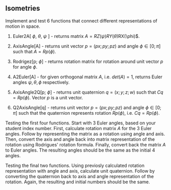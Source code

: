 ## Isometries

Implement and test 6 functions that connect different representations of motion in space.

1.  Euler2A[ $\phi$, $\theta$, $\psi$ ] - returns matrix $A = RZ(\psi)RY(\theta$)RX(\phi)$.

2. AxisAngle[A] - returns unit vector $p = (px; py; pz)$ and angle $\phi \in [0; \pi]$ such that $A = Rp(\phi)$.

3. Rodrigez[p; $\phi$] - returns rotation matrix for rotation around unit vector $p$ for angle $\phi$.

4. A2Euler[A] - for given orthogonal matrix $A$, i.e. $det(A) = 1$, returns Euler angles $\psi, \theta, \phi$ respectively.

5. AxisAngle2Q[p; $\phi$] - returns unit quaternion $q = (x; y; z; w)$ such that $Cq = Rp(\phi)$. Vector $p$ is a unit vector.

6. Q2AxisAngle[q] - returns unit vector $p = (px; py; pz)$ and angle $\phi \in [0; \pi]$ such that the quaternion represents rotation $Rp(\phi)$, i.e. $Cq = Rp(\phi)$.

Testing the first four functions.
Start with 3 Euler angles, based on your student index number.
First, calculate rotation matrix $A$ for the 3 Euler angles.
Follow by representing the matrix as a rotation using angle and axis.
Then, convert the axis and angle back into matrix representation of the rotation using Rodrigues' rotation formula.
Finally, convert back the matrix $A$ to Euler angles.
The resulting angles should be the same as the initial 4 angles.

Testing the final two functions.
Using previosly calculated rotation representation with angle and axis, calculate unit quaternion.
Follow by converting the quaternion back to axis and angle representation of the rotation.
Again, the resulting and initial numbers should be the same.